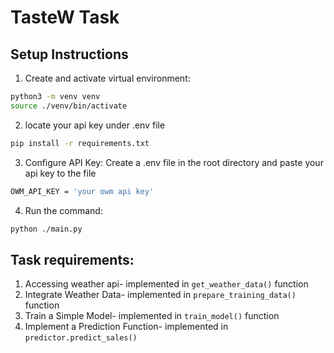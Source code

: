 # TasteW Task

## Setup Instructions

1. Create and activate virtual environment:
```bash
python3 -m venv venv
source ./venv/bin/activate
```
2. locate your api key under .env file
```bash
pip install -r requirements.txt
```

3. Configure API Key:
Create a .env file in the root directory and paste your api key to the file
```bash
OWM_API_KEY = 'your owm api key'
```


4. Run the command: 
```bash
python ./main.py
```

## Task requirements:
1. Accessing weather api- implemented in `get_weather_data()` function
2. Integrate Weather Data- implemented in `prepare_training_data()` function 
3. Train a Simple Model- implemented in `train_model()` function
4. Implement a Prediction Function- implemented in `predictor.predict_sales()`
